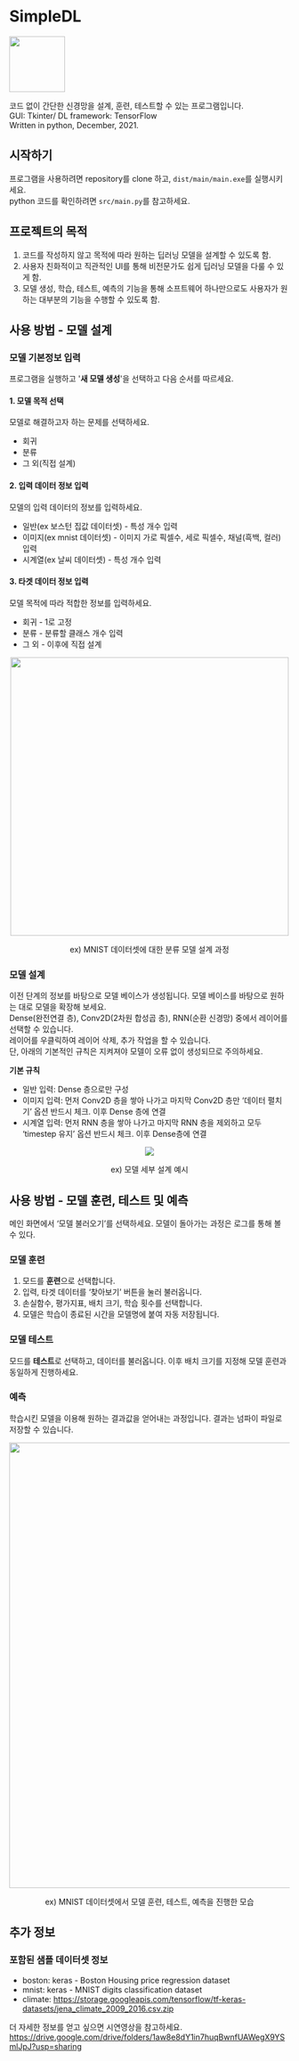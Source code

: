 # SimpleDL
<p>
<img src=https://user-images.githubusercontent.com/99002885/156101338-ee5aba26-23e6-4850-9f6b-4661c5e41950.png width = 100>
</p>

코드 없이 간단한 신경망을 설계, 훈련, 테스트할 수 있는 프로그램입니다.  
GUI: Tkinter/
DL framework: TensorFlow  
Written in python, December, 2021.

## 시작하기
프로그램을 사용하려면 repository를 clone 하고, `dist/main/main.exe`를 실행시키세요.  
python 코드를 확인하려면 `src/main.py`를 참고하세요.

## 프로젝트의 목적
 1. 코드를 작성하지 않고 목적에 따라 원하는 딥러닝 모델을 설계할 수 있도록 함.
 2. 사용자 친화적이고 직관적인 UI를 통해 비전문가도 쉽게 딥러닝 모델을 다룰 수 있게 함.
 3. 모델 생성, 학습, 테스트, 예측의 기능을 통해 소프트웨어 하나만으로도 사용자가 원하는 대부분의 기능을 수행할 수 있도록 함.

## 사용 방법 - 모델 설계
### 모델 기본정보 입력
프로그램을 실행하고 '**새 모델 생성**'을 선택하고 다음 순서를 따르세요. 
#### 1. 모델 목적 선택
모델로 해결하고자 하는 문제를 선택하세요. 
- 회귀
- 분류
- 그 외(직접 설계)
#### 2. 입력 데이터 정보 입력
모델의 입력 데이터의 정보를 입력하세요.  
- 일반(ex 보스턴 집값 데이터셋) - 특성 개수 입력  
- 이미지(ex mnist 데이터셋) - 이미지 가로 픽셀수, 세로 픽셀수, 채널(흑백, 컬러)  입력  
- 시계열(ex 날씨 데이터셋) - 특성 개수 입력  
#### 3. 타겟 데이터 정보 입력
모델 목적에 따라 적합한 정보를 입력하세요.
- 회귀 - 1로 고정
- 분류 - 분류할 클래스 개수 입력
- 그 외 - 이후에 직접 설계
<p align = "center">
<img src = https://user-images.githubusercontent.com/99002885/156099333-09f2f8e2-aa75-408e-a18d-3c54e6448662.PNG width = 500>
</p>
<p align = "center">
ex) MNIST 데이터셋에 대한 분류 모델 설계 과정
</p>

### 모델 설계
이전 단계의 정보를 바탕으로 모델 베이스가 생성됩니다. 모델 베이스를 바탕으로 원하는 대로 모델을 확장해 보세요.  
Dense(완전연결 층), Conv2D(2차원 합성곱 층), RNN(순환 신경망) 중에서 레이어를 선택할 수 있습니다.  
레이어를 우클릭하여 레이어 삭제, 추가 작업을 할 수 있습니다.  
단, 아래의 기본적인 규칙은 지켜져야 모델이 오류 없이 생성되므로 주의하세요.  

**기본 규칙**
- 일반 입력: Dense 층으로만 구성
- 이미지 입력: 먼저 Conv2D 층을 쌓아 나가고 마지막 Conv2D 층만 ‘데이터 펼치기’ 옵션 반드시 체크. 이후 Dense 층에 연결
- 시계열 입력: 먼저 RNN 층을 쌓아 나가고 마지막 RNN 층을 제외하고 모두 ‘timestep 유지’ 옵션 반드시 체크. 이후 Dense층에 연결
<p align = "center">
<img src = https://user-images.githubusercontent.com/99002885/156102838-fc96cec0-3e4e-4c42-bb25-86f7846cc5ba.png>
</p>
<p align = "center">
ex) 모델 세부 설계 예시
</p>

## 사용 방법 - 모델 훈련, 테스트 및 예측
메인 화면에서 ‘모델 불러오기’를 선택하세요.
모델이 돌아가는 과정은 로그를 통해 볼 수 있다.
### 모델 훈련
1. 모드를 **훈련**으로 선택합니다.
2. 입력, 타겟 데이터를 ‘찾아보기’ 버튼을 눌러 불러옵니다.
3. 손실함수, 평가지표, 배치 크기, 학습 횟수를 선택합니다.
4. 모델은 학습이 종료된 시간을 모델명에 붙여 자동 저장됩니다.
### 모델 테스트
모드를 **테스트**로 선택하고, 데이터를 불러옵니다. 이후 배치 크기를 지정해 모델 훈련과 동일하게 진행하세요.
### 예측
학습시킨 모델을 이용해 원하는 결과값을 얻어내는 과정입니다. 결과는 넘파이 파일로 저장할 수 있습니다.

<p align = "center">
<img src = https://user-images.githubusercontent.com/99002885/156104037-dc2c1df2-231a-4125-8888-882ac325f10b.png width = 800>
</p>
<p align = "center">
ex) MNIST 데이터셋에서 모델 훈련, 테스트, 예측을 진행한 모습
</p>

## 추가 정보
### 포함된 샘플 데이터셋 정보
- boston: keras - Boston Housing price regression dataset
- mnist: keras - MNIST digits classification dataset
- climate: https://storage.googleapis.com/tensorflow/tf-keras-datasets/jena_climate_2009_2016.csv.zip

더 자세한 정보를 얻고 싶으면 시연영상을 참고하세요.
https://drive.google.com/drive/folders/1aw8e8dY1in7huqBwnfUAWegX9YSmlJpJ?usp=sharing


